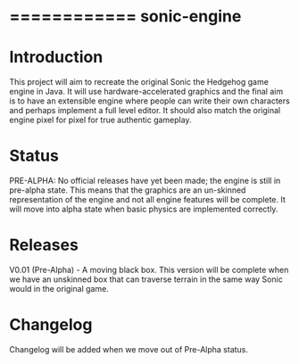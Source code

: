 ============
sonic-engine
============


Introduction
============
This project will aim to recreate the original Sonic the Hedgehog game engine in Java. It will use hardware-accelerated
graphics and the final aim is to have an extensible engine where people can write their own characters and perhaps
implement a full level editor. It should also match the original engine pixel for pixel for true authentic gameplay.

Status
======
PRE-ALPHA:
No official releases have yet been made; the engine is still in pre-alpha state. This means that the graphics are an
un-skinned representation of the engine and not all engine features will be complete. It will move into alpha state
when basic physics are implemented correctly.

Releases
========
V0.01 (Pre-Alpha) - A moving black box. This version will be complete when we have an unskinned box that can traverse
terrain in the same way Sonic would in the original game.

Changelog
=========
Changelog will be added when we move out of Pre-Alpha status.
